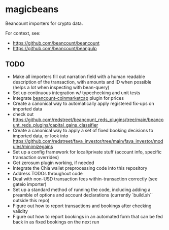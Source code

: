 # magicbeans
Beancount importers for crypto data.

For context, see:
- https://github.com/beancount/beancount
- https://github.com/beancount/beangulp

## TODO
- Make all importers fill out narration field with a human readable description of the transaction, with amounts and ID when possible (helps a lot when inspecting with bean-query)
- Set up continuous integration w/ typechecking and unit tests
- Integrate [beancount-coinmarketcap](https://github.com/aamerabbas/beancount-coinmarketcap) plugin for prices
- Create a canonical way to automatically apply registered fix-ups on imported data
- check out https://github.com/redstreet/beancount_reds_plugins/tree/main/beancount_reds_plugins/capital_gains_classifier
- Create a canonical way to apply a set of fixed booking decisions to imported data, or look into https://github.com/redstreet/fava_investor/tree/main/fava_investor/modules/minimizegains
- Set up a config framework for local/private stuff (account info, specific transaction overrides)
- Get zerosum plugin working, if needed
- Integrate the Chia wallet preprocessing code into this repository
- Address TODOs throughout code
- Deal with non-USD transaction fees within-transaction correctly (see gateio importer)
- Set up a standard method of running the code, including adding a preamble of options and account declarations (currently `build.sh`` outside this repo)
- Figure out how to report transactions and bookings after checking validity
- Figure out how to report bookings in an automated form that can be fed back in as fixed bookings on the next run